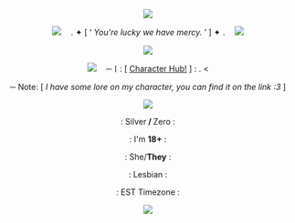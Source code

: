 <p align="center">
  <img src=https://i.pinimg.com/736x/77/5e/d7/775ed74120f44c9640e39668f7410ba9.jpg>
</p>

<p align="center">
  <img src=https://images-wixmp-ed30a86b8c4ca887773594c2.wixmp.com/f/d99f683e-b226-4ed9-9922-5e94fb70fdd6/dkkv1ln-5433ce2e-aef4-44af-be64-a81f71e83f01.gif?token=eyJ0eXAiOiJKV1QiLCJhbGciOiJIUzI1NiJ9.eyJzdWIiOiJ1cm46YXBwOjdlMGQxODg5ODIyNjQzNzNhNWYwZDQxNWVhMGQyNmUwIiwiaXNzIjoidXJuOmFwcDo3ZTBkMTg4OTgyMjY0MzczYTVmMGQ0MTVlYTBkMjZlMCIsIm9iaiI6W1t7InBhdGgiOiIvZi9kOTlmNjgzZS1iMjI2LTRlZDktOTkyMi01ZTk0ZmI3MGZkZDYvZGtrdjFsbi01NDMzY2UyZS1hZWY0LTQ0YWYtYmU2NC1hODFmNzFlODNmMDEuZ2lmIn1dXSwiYXVkIjpbInVybjpzZXJ2aWNlOmZpbGUuZG93bmxvYWQiXX0.wYt1rE-SmhVWB5aX6nT59VgD9TVRFmtbVJpENYX8D98>
  ㅤ. ✦ [ ʻ <em>You're lucky we have mercy.</em> ʼ ] ✦ .ㅤ
  <img src=https://images-wixmp-ed30a86b8c4ca887773594c2.wixmp.com/f/d99f683e-b226-4ed9-9922-5e94fb70fdd6/dkkv1ln-5433ce2e-aef4-44af-be64-a81f71e83f01.gif?token=eyJ0eXAiOiJKV1QiLCJhbGciOiJIUzI1NiJ9.eyJzdWIiOiJ1cm46YXBwOjdlMGQxODg5ODIyNjQzNzNhNWYwZDQxNWVhMGQyNmUwIiwiaXNzIjoidXJuOmFwcDo3ZTBkMTg4OTgyMjY0MzczYTVmMGQ0MTVlYTBkMjZlMCIsIm9iaiI6W1t7InBhdGgiOiIvZi9kOTlmNjgzZS1iMjI2LTRlZDktOTkyMi01ZTk0ZmI3MGZkZDYvZGtrdjFsbi01NDMzY2UyZS1hZWY0LTQ0YWYtYmU2NC1hODFmNzFlODNmMDEuZ2lmIn1dXSwiYXVkIjpbInVybjpzZXJ2aWNlOmZpbGUuZG93bmxvYWQiXX0.wYt1rE-SmhVWB5aX6nT59VgD9TVRFmtbVJpENYX8D98>
</p>

<p align="center">
  <img src="https://images-wixmp-ed30a86b8c4ca887773594c2.wixmp.com/f/5f87f1d0-3696-4cf6-b649-b640f5c33616/d9w3o8p-516f5f21-1ba4-4d80-9f7c-413eaa228e07.png?token=eyJ0eXAiOiJKV1QiLCJhbGciOiJIUzI1NiJ9.eyJzdWIiOiJ1cm46YXBwOjdlMGQxODg5ODIyNjQzNzNhNWYwZDQxNWVhMGQyNmUwIiwiaXNzIjoidXJuOmFwcDo3ZTBkMTg4OTgyMjY0MzczYTVmMGQ0MTVlYTBkMjZlMCIsIm9iaiI6W1t7InBhdGgiOiIvZi81Zjg3ZjFkMC0zNjk2LTRjZjYtYjY0OS1iNjQwZjVjMzM2MTYvZDl3M284cC01MTZmNWYyMS0xYmE0LTRkODAtOWY3Yy00MTNlYWEyMjhlMDcucG5nIn1dXSwiYXVkIjpbInVybjpzZXJ2aWNlOmZpbGUuZG93bmxvYWQiXX0.4p-BlHAWM4ouH-ZQW7giTbLmpgkUB-n2k47cL3V43AY">
</p>

<p align="center">
  <img src=https://images-wixmp-ed30a86b8c4ca887773594c2.wixmp.com/f/d99f683e-b226-4ed9-9922-5e94fb70fdd6/dkkv3l1-9ac2b3e3-0668-4e09-a435-7d9f510fe27f.png?token=eyJ0eXAiOiJKV1QiLCJhbGciOiJIUzI1NiJ9.eyJzdWIiOiJ1cm46YXBwOjdlMGQxODg5ODIyNjQzNzNhNWYwZDQxNWVhMGQyNmUwIiwiaXNzIjoidXJuOmFwcDo3ZTBkMTg4OTgyMjY0MzczYTVmMGQ0MTVlYTBkMjZlMCIsIm9iaiI6W1t7InBhdGgiOiIvZi9kOTlmNjgzZS1iMjI2LTRlZDktOTkyMi01ZTk0ZmI3MGZkZDYvZGtrdjNsMS05YWMyYjNlMy0wNjY4LTRlMDktYTQzNS03ZDlmNTEwZmUyN2YucG5nIn1dXSwiYXVkIjpbInVybjpzZXJ2aWNlOmZpbGUuZG93bmxvYWQiXX0.92VQ3Na8K-Mii7YXFskaXO9riAdFRCYcFbgbgpQ1pOw>
  ㅤ─〡: [ <a href="https://characterhub.com/character/zer0-mKWh6FuD?v=1">Character Hub!</a> ] : . &lt;
</p>

<p align="center">─ Note: [ <em>I have some lore on my character, you can find it on the link :3</em> ]
</p>

<p align="center">
  <img src="https://i.imgur.com/hMmZgSN.png">
</p>

<p align="center">: Silver<strong> / </strong>Zero :
</p>

<p align="center">: I'm <strong>18+</strong> :
</p>

<p align="center">: She/<strong>They</strong> :
</p>

<p align="center">: Lesbian :
</p>

<p align="center">: EST Timezone :
</p>

<p align="center">
  <img src="https://i.imgur.com/bq33N7D.png">
</p>
